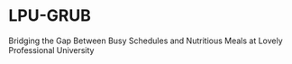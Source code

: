 # LPU-GRUB


Bridging the Gap Between Busy Schedules and Nutritious Meals at Lovely Professional University
